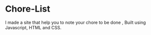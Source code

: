 # Chore-List
I made a site that help you to note your chore to be done , Built using Javascript, HTML and CSS.
